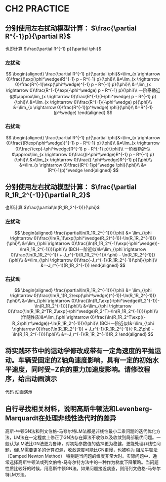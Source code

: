 # CH2 PRACTICE

## 分别使用左右扰动模型计算： $\frac{\partial R^{-1}p}{\partial R}$

也即计算 $\frac{\partial R^{-1} p}{\partial \phi}$

### 左扰动

$$
\begin{aligned}
\frac{\partial R^{-1} p}{\partial \phi}&=\lim_{x \rightarrow 0}\frac{(\exp(\phi^\wedge)R)^{-1} p - R^{-1} p}{\phi}\\
&=\lim_{x \rightarrow 0}\frac{R^{-1}\exp(\phi^\wedge)^{-1} p - R^{-1} p}{\phi}\\
&=\lim_{x \rightarrow 0}\frac{R^{-1}\exp(-\phi^\wedge) p - R^{-1} p}{\phi}\\
一阶泰勒近似&\approx\lim_{x \rightarrow 0}\frac{R^{-1}(I-\phi^\wedge) p - R^{-1} p}{\phi}\\
&=\lim_{x \rightarrow 0}\frac{R^{-1}(-\phi^\wedge) p}{\phi}\\
&=\lim_{x \rightarrow 0}\frac{R^{-1}(p^\wedge) \phi}{\phi}\\
&=R^{-1}(p^\wedge)
\end{aligned}
$$

### 右扰动

$$
\begin{aligned}
\frac{\partial R^{-1} p}{\partial \phi}&=\lim_{x \rightarrow 0}\frac{(R\exp(\phi^\wedge))^{-1} p - R^{-1} p}{\phi}\\
&=\lim_{x \rightarrow 0}\frac{\exp(-\phi^\wedge)R^{-1} p - R^{-1} p}{\phi}\\
一阶泰勒近似&\approx\lim_{x \rightarrow 0}\frac{(I-\phi^\wedge)R^{-1} p - R^{-1} p}{\phi}\\
&=\lim_{x \rightarrow 0}\frac{(-\phi^\wedge)R^{-1} p}{\phi}\\
&=\lim_{x \rightarrow 0}\frac{(R^{-1}p)^\wedge \phi}{\phi}\\
&=(R^{-1}p)^\wedge
\end{aligned}
$$

## 分别使用左右扰动模型计算： $\frac{\partial R_1R_2^{-1}}{\partial R_2}$

也即计算 $\frac{\partial\ln(R_1R_2^{-1})}{\phi}$

### 左扰动

$$
\begin{aligned}
\frac{\partial\ln(R_1R_2^{-1})}{\phi} &= \lim_{\phi \rightarrow 0}\frac{\ln(R_1(\exp(\phi^\wedge)R_2)^{-1})-\ln(R_1R_2^{-1})}{\phi}\\
&=\lim_{\phi \rightarrow 0}\frac{\ln(R_1R_2^{-1}\exp(-\phi^\wedge))-\ln(R_1R_2^{-1})}{\phi}\\
(BCH一阶近似)&=\lim_{\phi \rightarrow 0}\frac{\ln(R_1R_2^{-1}) + J_r^{-1}(R_1R_2^{-1})(-\phi) - \ln(R_1R_2^{-1})}{\phi}\\
&=\lim_{\phi \rightarrow 0}\frac{-J_r^{-1}(R_1R_2^{-1})\phi}{\phi}\\
&=-J_r^{-1}(R_1R_2^{-1})
\end{aligned}
$$

### 右扰动

$$
\begin{aligned}
\frac{\partial\ln(R_1R_2^{-1})}{\phi} &= \lim_{\phi \rightarrow 0}\frac{\ln(R_1(R_2\exp(\phi^\wedge))^{-1})-\ln(R_1R_2^{-1})}{\phi}\\
&=\lim_{\phi \rightarrow 0}\frac{\ln(R_1\exp(-\phi^\wedge)R_2^{-1})-\ln(R_1R_2^{-1})}{\phi}\\
&=\lim_{\phi \rightarrow 0}\frac{\ln(R_1R_2^TR_2\exp(-\phi^\wedge)R_2^T)-\ln(R_1R_2^{-1})}{\phi}\\
(伴随性质)&=\lim_{\phi \rightarrow 0}\frac{\ln(R_1R_2^T\exp((-R_2\phi)^\wedge))-\ln(R_1R_2^{-1})}{\phi}\\
(BCH一阶近似)&=\lim_{\phi \rightarrow 0}\frac{\ln(R_1R_2^{-1}) + J_r^{-1}(R_1R_2^{-1})(-R_2\phi) - \ln(R_1R_2^{-1})}{\phi}\\
&=-J_r^{-1}(R_1R_2^{-1})R_2
\end{aligned}
$$

## 将实践环节中的运动学修改成带有一定角速度的平抛运动。车辆受固定的Z轴角速度影响，具有一定的初始水平速度，同时受−Z向的重力加速度影响。请修改程序，给出动画演示

[代码](motion.cc)
[动画演示](parabola.mp4)

## 自行寻找相关材料，说明高斯牛顿法和Levenberg-Marquardt在处理非线性迭代时的差异

高斯-牛顿GN法和列文伯格-马夸尔特LM法都是非线性最小二乘问题的迭代优化方法，LM法在一定程度上修正了GN法存在算法不收敛以及收敛到局部最优问题。一般认为LM法比GN法更为鲁棒，对初始参数值的选择更为稳健，更能处理非线性问题，但LM需要更多的计算资源，收敛速度可能比GN更慢，也被称为 阻尼牛顿法（Damped Newton Method） 特别是当问题的维度非常大时。实际问题中，通常选择高斯牛顿法或列文伯格-马夸尔特方法中的一种作为梯度下降策略。当问题性质比较好的时候，用高斯牛顿GN法。如果问题接近病态，则用列文伯格-马夸尔特LM方法。
